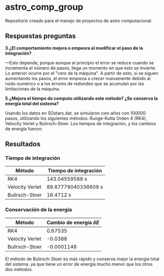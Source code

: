 # astro_comp_group
Repositorio creado para el manejo de proyectos de astro computacional
## Respuestas preguntas
**3.¿El comportamiento mejora o empeora al modificar el paso de la integración?**

—Esto depende, porque aunque al principio el error se reduce cuando se incrementa el número de pasos, llega un momento en que esto se invierte. Lo anterior ocurre por el "cero de la máquina". A partir de esto, si se siguen aumentando los pasos, el error empieza a crecer nuevamente debido al ruido numérico o a los errores de redondeo que se acumulan por las limitaciones de la máquina.

**5.¿Mejora el tiempo de computo utilizando este método? ¿Se conserva la energía total del sistema?**

Usando los datos en SOstars.dat, se simularon cien años con 100000 pasos, utilizando los siguientes métodos: Runge-Kutta Orden 4 (RK4), Velocity Verlet y Bulirsch-Stoer. Los tiempos de integración, y los cambios de energía fueron:

## Resultados
### Tiempo de integración
| Método              | Tiempo de integración |
|---------------------|----------------------|
| RK4                 | 143.04559588 s       |
| Velocity Verlet     | 89.67779040336609 s  |
| Bulirsch-Stoer      | 16.4712 s            |

### Conservación de la energía
| Método              | Cambio de energía $\delta E$   |
|---------------------|----------------------|
|RK4                  | 0.67535              |
|Velocity Verlet      | -0.0388              |
|Bulirsch-Stoer       | -0.0001148           |


El método de Bulirsch-Stoer es más rápido y conserva mejor la energía total del sistema, ya que tiene un error de energía mucho menor que los otros dos métodos.